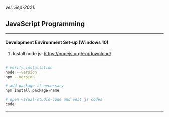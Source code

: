 <h6>ver. Sep-2021.</h6>

<h2>JavaScript Programming </h2>

---

<h4>Development Environment Set-up (Windows 10)</h4>

1. Install node js: https://nodejs.org/en/download/

```sh

# verify installation
node --version
npm --version

# add package if necessary
npm install package-name

# open visual-studio-code and edit js codes
code

```

---
